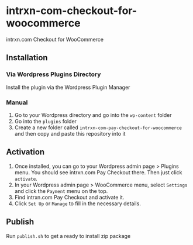 # intrxn-com-checkout-for-woocommerce

intrxn.com  Checkout for WooCommerce

## Installation

### Via Wordpress Plugins Directory

Install the plugin via the Wordpress Plugin Manager

### Manual

1) Go to your Wordpress directory and go into the `wp-content` folder
2) Go into the `plugins` folder
3) Create a new folder called `intrxn-com-pay-checkout-for-woocommerce` and then copy and paste this repository into it

## Activation

1) Once installed, you can go to your Wordpress admin page > Plugins menu. You should see intrxn.com Pay Checkout there. Then just click `activate`. 
2) In your Wordpress admin page > WooCommerce menu, select `Settings` and click the `Payment` menu on the top.
3) Find intrxn.com Pay Checkout and activate it.
4) Click `Set Up` or `Manage` to fill in the necessary details.

## Publish

Run `publish.sh` to get a ready to install zip package
